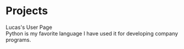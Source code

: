 # Projects
Lucas's User Page  
Python is my favorite language I have used it for developing company programs.